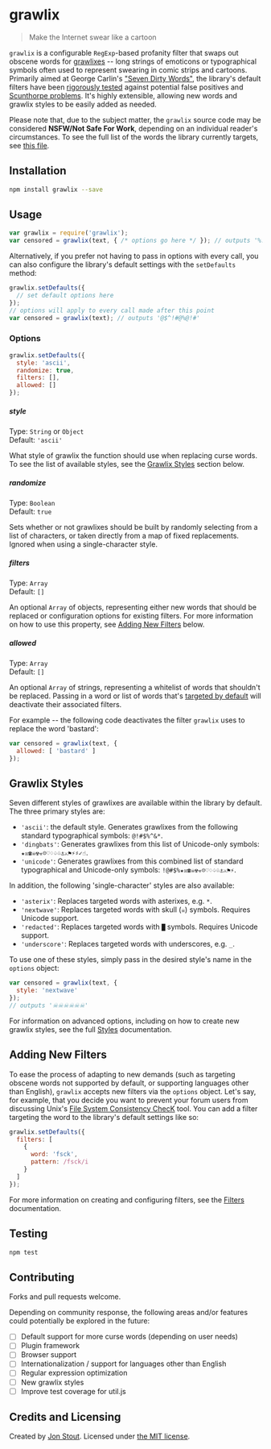 grawlix
=======
> Make the Internet swear like a cartoon

`grawlix` is a configurable `RegExp`-based profanity filter that swaps out obscene words for [grawlixes](https://en.wiktionary.org/wiki/grawlix) -- long strings of emoticons or typographical symbols often used to represent swearing in comic strips and cartoons. Primarily aimed at George Carlin's ["Seven Dirty Words"](https://en.wikipedia.org/wiki/Seven_dirty_words), the library's default filters have been [rigorously tested](https://github.com/tinwatchman/grawlix/blob/master/spec/filter-spec.js#L348) against potential false positives and [Scunthorpe problems](https://en.wikipedia.org/wiki/Scunthorpe_problem). It's highly extensible, allowing new words and grawlix styles to be easily added as needed.

Please note that, due to the subject matter, the `grawlix` source code may be considered **NSFW/Not Safe For Work**, depending on an individual reader's circumstances. To see the full list of the words the library currently targets, see [this file](https://github.com/tinwatchman/grawlix/blob/master/WORDS.json).

## Installation

```sh
npm install grawlix --save
```

## Usage

```javascript
var grawlix = require('grawlix');
var censored = grawlix(text, { /* options go here */ }); // outputs '%!@*'
```

Alternatively, if you prefer not having to pass in options with every call, you can also configure the library's default settings with the `setDefaults` method:

```javascript
grawlix.setDefaults({
  // set default options here
});
// options will apply to every call made after this point
var censored = grawlix(text); // outputs '@$^!#@%@!#'
```

### Options

```javascript
grawlix.setDefaults({
  style: 'ascii',
  randomize: true,
  filters: [],
  allowed: []
});
```

##### style

Type: `String` or `Object`<br>
Default: `'ascii'`

What style of grawlix the function should use when replacing curse words. To see the list of available styles, see the [Grawlix Styles](#styles) section below.

##### randomize

Type: `Boolean`<br>
Default: `true`

Sets whether or not grawlixes should be built by randomly selecting from a list of characters, or taken directly from a map of fixed replacements. Ignored when using a single-character style.

##### filters

Type: `Array`<br>
Default: `[]`

An optional `Array` of objects, representing either new words that should be replaced or configuration options for existing filters. For more information on how to use this property, see [Adding New Filters](#adding_new_filters) below.

##### allowed

Type: `Array`<br>
Default: `[]`

An optional `Array` of strings, representing a whitelist of words that shouldn't be replaced. Passing in a word or list of words that's [targeted by default](https://github.com/tinwatchman/grawlix/blob/master/WORDS.json) will deactivate their associated filters.

For example -- the following code deactivates the filter `grawlix` uses to replace the word 'bastard':

```javascript
var censored = grawlix(text, {
  allowed: [ 'bastard' ]
});
```

<a name="styles"></a>

## Grawlix Styles

Seven different styles of grawlixes are available within the library by default. The three primary styles are:

+ `'ascii'`: the default style. Generates grawlixes from the following standard typographical symbols: `@!#$%^&*`.
+ `'dingbats'`: Generates grawlixes from this list of Unicode-only symbols: `★☒☎☠☢☣☹♡♢♤♧⚓⚔⚑⚡♯✓☝`.
+ `'unicode'`: Generates grawlixes from this combined list of standard typographical and Unicode-only symbols: `!@#$%★☒☎☠☢☣☹♡♢♤♧⚓⚔⚑⚡`.

In addition, the following 'single-character' styles are also available:

+ `'asterix'`: Replaces targeted words with asterixes, e.g. `*`.
+ `'nextwave'`: Replaces targeted words with skull (`☠`) symbols. Requires Unicode support.
+ `'redacted'`: Replaces targeted words with `█` symbols. Requires Unicode support.
+ `'underscore'`: Replaces targeted words with underscores, e.g. `_`.

To use one of these styles, simply pass in the desired style's name in the `options` object:

```javascript
var censored = grawlix(text, {
  style: 'nextwave'
});
// outputs '☠☠☠☠☠☠'
```

For information on advanced options, including on how to create new grawlix styles, see the full [Styles](https://github.com/tinwatchman/grawlix/blob/master/docs/STYLES.md) documentation.

<a name="adding_new_filters"></a>

## Adding New Filters

To ease the process of adapting to new demands (such as targeting obscene words not supported by default, or supporting languages other than English), `grawlix` accepts new filters via the `options` object. Let's say, for example, that you decide you want to prevent your forum users from discussing Unix's [File System Consistency ChecK](https://en.wikipedia.org/wiki/Fsck) tool. You can add a filter targeting the word to the library's default settings like so:

```javascript
grawlix.setDefaults({
  filters: [
    {
      word: 'fsck',
      pattern: /fsck/i
    }
  ]
});
```

For more information on creating and configuring filters, see the [Filters](https://github.com/tinwatchman/grawlix/blob/master/docs/FILTERS.md) documentation.

## Testing

```sh
npm test
```

## Contributing

Forks and pull requests welcome.

Depending on community response, the following areas and/or features could potentially be explored in the future:

- [ ] Default support for more curse words (depending on user needs)
- [ ] Plugin framework
- [ ] Browser support
- [ ] Internationalization / support for languages other than English
- [ ] Regular expression optimization
- [ ] New grawlix styles
- [ ] Improve test coverage for util.js

## Credits and Licensing

Created by [Jon Stout](http://www.jonstout.net). Licensed under [the MIT license](http://opensource.org/licenses/MIT).
